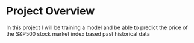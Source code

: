 # Project Overview

In this project I will be training a model and be able to predict the price of the S&P500 stock market index based past historical data

